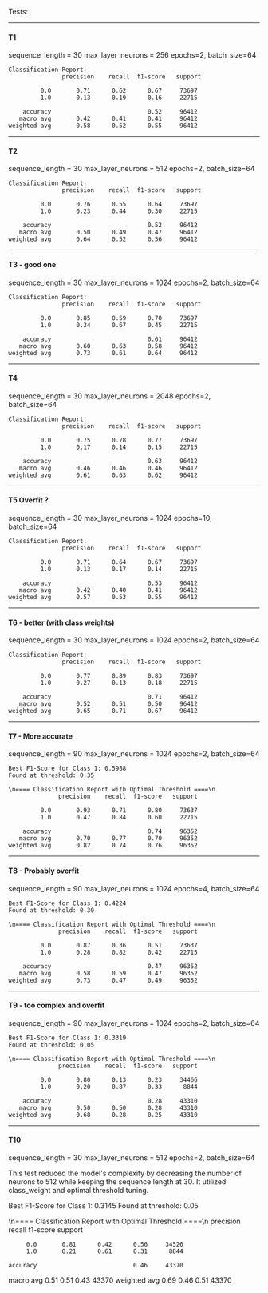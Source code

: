 Tests:

---
#### T1

sequence_length = 30
max_layer_neurons = 256
epochs=2, batch_size=64


```
Classification Report:
               precision    recall  f1-score   support

         0.0       0.71      0.62      0.67     73697
         1.0       0.13      0.19      0.16     22715

    accuracy                           0.52     96412
   macro avg       0.42      0.41      0.41     96412
weighted avg       0.58      0.52      0.55     96412
```

---
#### T2

sequence_length = 30
max_layer_neurons = 512
epochs=2, batch_size=64

```
Classification Report:
               precision    recall  f1-score   support

         0.0       0.76      0.55      0.64     73697
         1.0       0.23      0.44      0.30     22715

    accuracy                           0.52     96412
   macro avg       0.50      0.49      0.47     96412
weighted avg       0.64      0.52      0.56     96412
```
---
#### T3 - good one

sequence_length = 30
max_layer_neurons = 1024
epochs=2, batch_size=64

```
Classification Report:
               precision    recall  f1-score   support

         0.0       0.85      0.59      0.70     73697
         1.0       0.34      0.67      0.45     22715

    accuracy                           0.61     96412
   macro avg       0.60      0.63      0.58     96412
weighted avg       0.73      0.61      0.64     96412

```
---
#### T4

sequence_length = 30
max_layer_neurons = 2048
epochs=2, batch_size=64

```
Classification Report:
               precision    recall  f1-score   support

         0.0       0.75      0.78      0.77     73697
         1.0       0.17      0.14      0.15     22715

    accuracy                           0.63     96412
   macro avg       0.46      0.46      0.46     96412
weighted avg       0.61      0.63      0.62     96412

```
---
#### T5 Overfit ?

sequence_length = 30
max_layer_neurons = 1024
epochs=10, batch_size=64

```
Classification Report:
               precision    recall  f1-score   support

         0.0       0.71      0.64      0.67     73697
         1.0       0.13      0.17      0.14     22715

    accuracy                           0.53     96412
   macro avg       0.42      0.40      0.41     96412
weighted avg       0.57      0.53      0.55     96412

```
---
#### T6 - better (with class weights)

sequence_length = 30
max_layer_neurons = 1024
epochs=2, batch_size=64

```
Classification Report:
               precision    recall  f1-score   support

         0.0       0.77      0.89      0.83     73697
         1.0       0.27      0.13      0.18     22715

    accuracy                           0.71     96412
   macro avg       0.52      0.51      0.50     96412
weighted avg       0.65      0.71      0.67     96412
```
---
#### T7 - More accurate 

sequence_length = 90
max_layer_neurons = 1024
epochs=2, batch_size=64

```
Best F1-Score for Class 1: 0.5988
Found at threshold: 0.35

\n==== Classification Report with Optimal Threshold ====\n
              precision    recall  f1-score   support

         0.0       0.93      0.71      0.80     73637
         1.0       0.47      0.84      0.60     22715

    accuracy                           0.74     96352
   macro avg       0.70      0.77      0.70     96352
weighted avg       0.82      0.74      0.76     96352
```
---
#### T8 - Probably overfit

sequence_length = 90
max_layer_neurons = 1024
epochs=4, batch_size=64

```
Best F1-Score for Class 1: 0.4224
Found at threshold: 0.30

\n==== Classification Report with Optimal Threshold ====\n
              precision    recall  f1-score   support

         0.0       0.87      0.36      0.51     73637
         1.0       0.28      0.82      0.42     22715

    accuracy                           0.47     96352
   macro avg       0.58      0.59      0.47     96352
weighted avg       0.73      0.47      0.49     96352
```
---
#### T9 - too complex and overfit

sequence_length = 90
max_layer_neurons = 1024
epochs=2, batch_size=64

```
Best F1-Score for Class 1: 0.3319
Found at threshold: 0.05

\n==== Classification Report with Optimal Threshold ====\n
              precision    recall  f1-score   support

         0.0       0.80      0.13      0.23     34466
         1.0       0.20      0.87      0.33      8844

    accuracy                           0.28     43310
   macro avg       0.50      0.50      0.28     43310
weighted avg       0.68      0.28      0.25     43310
```
---
#### T10
sequence_length = 30
max_layer_neurons = 512
epochs=2, batch_size=64

This test reduced the model's complexity by decreasing the number of neurons to 512 while keeping the sequence length at 30. It utilized class_weight and optimal threshold tuning.

Best F1-Score for Class 1: 0.3145
Found at threshold: 0.05

\n==== Classification Report with Optimal Threshold ====\n
              precision    recall  f1-score   support

         0.0       0.81      0.42      0.56     34526
         1.0       0.21      0.61      0.31      8844

    accuracy                           0.46     43370
   macro avg       0.51      0.51      0.43     43370
weighted avg       0.69      0.46      0.51     43370
